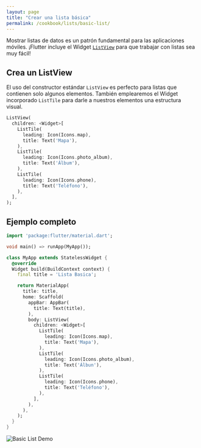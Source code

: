 ```yaml
---
layout: page
title: "Crear una lista básica"
permalink: /cookbook/lists/basic-list/
---
```


Mostrar listas de datos es un patrón fundamental para las aplicaciones móviles. ¡Flutter incluye el Widget [`ListView`](https://docs.flutter.io/flutter/widgets/ListView-class.html)
para que trabajar con listas sea muy fácil!

## Crea un ListView 

El uso del constructor estándar `ListView` es perfecto para listas que contienen solo algunos elementos. También emplearemos el Widget incorporado `ListTile` para darle a nuestros elementos una estructura visual.

<!-- skip -->
```dart
ListView(
  children: <Widget>[
    ListTile(
      leading: Icon(Icons.map),
      title: Text('Mapa'),
    ),
    ListTile(
      leading: Icon(Icons.photo_album),
      title: Text('Álbum'),
    ),
    ListTile(
      leading: Icon(Icons.phone),
      title: Text('Teléfono'),
    ),
  ],
);
```

## Ejemplo completo

```dart
import 'package:flutter/material.dart';

void main() => runApp(MyApp());

class MyApp extends StatelessWidget {
  @override
  Widget build(BuildContext context) {
    final title = 'Lista Basica';

    return MaterialApp(
      title: title,
      home: Scaffold(
        appBar: AppBar(
          title: Text(title),
        ),
        body: ListView(
          children: <Widget>[
            ListTile(
              leading: Icon(Icons.map),
              title: Text('Mapa'),
            ),
            ListTile(
              leading: Icon(Icons.photo_album),
              title: Text('Álbun'),
            ),
            ListTile(
              leading: Icon(Icons.phone),
              title: Text('Teléfono'),
            ),
          ],
        ),
      ),
    );
  }
}
```

![Basic List Demo](/images/cookbook/basic-list.png)
